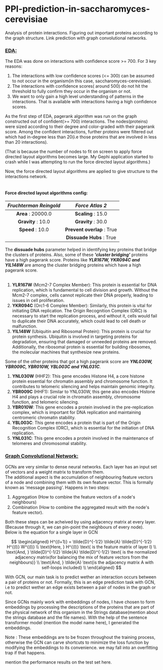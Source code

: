 # PPI-prediction-in-saccharomyces-cerevisiae
 Analysis of protein interactions. Figuring out important proteins according to the graph structure.  Link prediction with graph convolutional networks.


### <ins>EDA:</ins> <br>
The EDA was done on interactions with confidence score >= 700. For 3 key reasons:<br>
1) The interactions with low confidence scores (<= 300) can be assumed to not occur in the organism(in this case, saccharomyces-cerevisiae).
2) The interactions with confidence scores( around 500) do not hit the threshold to fully confirm they occur in the organism or not.
3) We want to only gain a high level understanding of patterns in the interactions. That is available with interactions having a high confidence scores.<br>

As the first step of EDA, pagerank algorithm was run on the graph constructed out of confident(>= 700) interactions. The nodes(proteins) were sized according to their degree and color-graded with their pagerank score. Among the confident interactions, further proteins were filtered out which had in-degree less than 20(i.e those proteins that are involved in less than 20 interactions).<br>

(That is because the number of nodes to fit on screen to apply force directed layout algorithms becomes large. My Gephi application started to crash while I was attempting to run the force directed layout algorithms.) <br>

Now, the force directed layout algorithms are applied to give structure to the interactions network.<br><br>

#### Force directed layout algorithms config:
|***Fruchterman Reingold***|***Force Atlas 2***|
|:------------:|:------------:|
|**Area** : 20000.0|**Scaling** : 15.0|
|**Gravity** : 10.0| **Gravity** : 30.0|
|**Speed** : 10.0|**Prevent overlap** : True|
|          |**Dissuade Hubs** : True|

The **dissuade hubs** parameter helped in identifying key proteins that bridge the clusters of proteins. Also, some of these ***'cluster bridging'*** proteins have a high pagerank score. Proteins like ***YLR167W, YKR094C and YIL148W*** are among the cluster bridging proteins which have a high pagerank score.<br><br>

1) **YLR167W** (Mcm2-7 Complex Member): This protein is essential for DNA replication, which is fundamental to cell division and growth. Without the Mcm2-7 complex, cells cannot replicate their DNA properly, leading to issues in cell proliferation.
2) **YKR094C** (Orc1-6 Complex Member): Similarly, this protein is vital for initiating DNA replication. The Origin Recognition Complex (ORC) is necessary to start the replication process, and without it, cells would fail to duplicate their DNA accurately, which could lead to cell death or malfunction.
3) **YIL148W** (Ubiquitin and Ribosomal Protein): This protein is crucial for protein synthesis. Ubiquitin is involved in targeting proteins for degradation, ensuring that damaged or unneeded proteins are removed. Additionally, the ribosomal protein is essential for building ribosomes, the molecular machines that synthesize new proteins.<br>

Some of the other proteins that got a high pagerank score are ***YNL030W, YBR009C, YBR010W, YBL003C and YNL031C***.<br>

1) **YNL030W** (HHF2): This gene encodes Histone H4, a core histone protein essential for chromatin assembly and chromosome function. It contributes to telomeric silencing and helps maintain genomic integrity.
2) **YBR009C** (HHF1): Similar to YNL030W, this gene also encodes Histone H4 and plays a crucial role in chromatin assembly, chromosome function, and telomeric silencing.
3) **YBR010W**: This gene encodes a protein involved in the pre-replication complex, which is important for DNA replication and maintaining centromeric chromatin stability.
4) **YBL003C**: This gene encodes a protein that is part of the Origin Recognition Complex (ORC), which is essential for the initiation of DNA replication.
5) **YNL031C**: This gene encodes a protein involved in the maintenance of telomeres and chromosomal stability.

### <ins>Graph Convolutional Network:</ins> <br>

GCNs are very similar to dense neural networks. Each layer has an input set of vectors and a weight matrix to transform them. <br>
The additional aspect is the accumulation of neighbouring feature vectors of a node and combining them with its own feature vector. This is formally known as 'message passing'. Happens in two steps:<br>
 1) Aggregation (How to combine the feature vectors of a node's neighbours)
 2) Combination (How to combine the aggregated result with the node's feature vector).<br>

Both these steps can be acheived by using adjacency matrix at every layer.(Because through it, we can pin-point the neighbours of every node).<br>
Below is the equation for a single layer in GCN<br>

$$
\begin{aligned}
H^{(l+1)} = \tilde{D}^{-1/2} \tilde{A} \tilde{D}^{-1/2} H^{(l)} W^{(l)} \\
\text{Here, } H^{(l)} \text{   is the feature matrix of layer l} \\
\text{And,   } \tilde{D}^{-1/2} \tilde{A} \tilde{D}^{-1/2} \text{   is the normalized adjacency matrix(for balancing the mix of feature vectors from the neighbours)} \\
\text{And,   } \tilde{A} \text{is the adjacency matrix A with self-loops included} \\
\end{aligned}
$$

With GCN, our main task is to predict wether an interaction occurs between a pair of proteins or not. Formally, this is an edge prediction task with GCN, i.e to predict wether an edge exists between a pair of nodes in the graph or not.<br>

Since GCNs mainly work with embeddings of nodes, I have chosen to form embeddings by processing the descriptions of the proteins that are part of the physical network of this organism in the Strings database(mention about the strings database and the file names). With the help of the sentence transformer model (mention the model name here), I generated the embeddings.<br>

Note : These embeddings are to be frozen throughout the training process, otherwise the GCN can carve shortcuts to minimize the loss function by modifying the embeddings to its convenience. we may fall into an overfitting trap if that happens.<br>

mention the performance results on the test set here.








